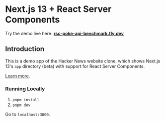 # Next.js 13 + React Server Components

Try the demo live here: **[rsc-poke-api-benchmark.fly.dev](https://rsc-poke-api-benchmark.fly.dev/)**

## Introduction

This is a demo app of the Hacker News website clone, which shows Next.js 13's `app` directory (beta) with support for React Server Components.

[Learn more](https://beta.nextjs.org/docs/rendering/server-and-client-components).

### Running Locally

1. `pnpm install`
2. `pnpm dev`

Go to `localhost:3000`.
